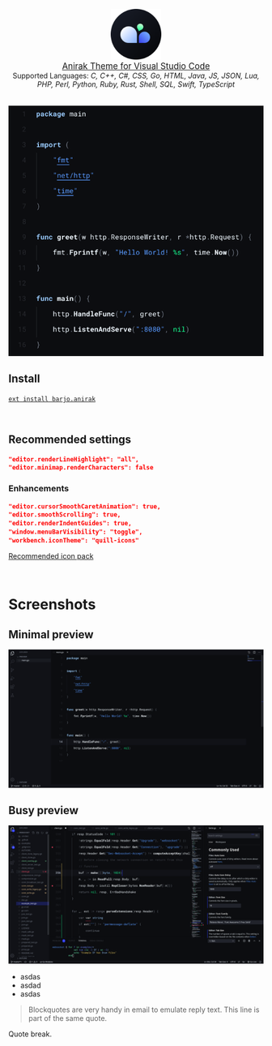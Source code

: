 <p align="center">
    <img src="https://raw.githubusercontent.com/barjoco/anirak/master/logos/anirak_circular.png" width="100"/>
    <br>
    <a style="font-size:larger;" href="https://github.com/barjoco/anirak">Anirak Theme for Visual Studio Code</a>
    <br>
    <span>Supported Languages:</span>
    <i>C, C++, C#, CSS, Go, HTML, Java, JS, JSON, Lua, <br> PHP, Perl, Python, Ruby, Rust, Shell, SQL, Swift, TypeScript</i>
    <br><br><br>
    <img src="https://raw.githubusercontent.com/barjoco/anirak/master/vs-code/img/preview2.png" width="600"/>
</p>

## Install

<a href="https://marketplace.visualstudio.com/items?itemName=barjo.anirak">`ext install barjo.anirak`</a>

<br>

## Recommended settings
```json
"editor.renderLineHighlight": "all",
"editor.minimap.renderCharacters": false
```

### Enhancements
```json
"editor.cursorSmoothCaretAnimation": true,
"editor.smoothScrolling": true,
"editor.renderIndentGuides": true,
"window.menuBarVisibility": "toggle",
"workbench.iconTheme": "quill-icons"
```
[Recommended icon pack](https://marketplace.visualstudio.com/items?itemName=cdonohue.quill-icons)

<br>

# Screenshots

## Minimal preview
<img src="https://raw.githubusercontent.com/barjoco/anirak/master/vs-code/img/minimal_preview2.png"/>

## Busy preview
<img src="https://raw.githubusercontent.com/barjoco/anirak/master/vs-code/img/busy_preview2.png"/>

- asdas
- asdad
- asdas

> Blockquotes are very handy in email to emulate reply text.
> This line is part of the same quote.

Quote break.